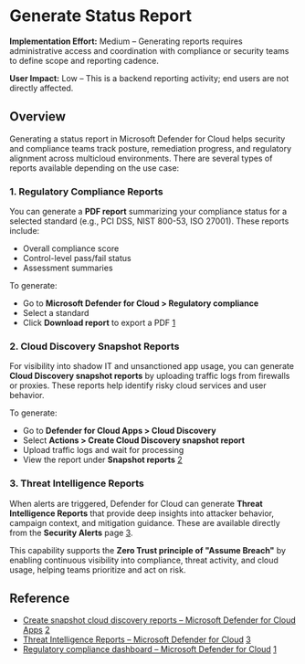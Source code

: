 # Generate Status Report

**Implementation Effort:** Medium – Generating reports requires administrative access and coordination with compliance or security teams to define scope and reporting cadence.

**User Impact:** Low – This is a backend reporting activity; end users are not directly affected.

## Overview

Generating a status report in Microsoft Defender for Cloud helps security and compliance teams track posture, remediation progress, and regulatory alignment across multicloud environments. There are several types of reports available depending on the use case:

### 1. **Regulatory Compliance Reports**

You can generate a **PDF report** summarizing your compliance status for a selected standard (e.g., PCI DSS, NIST 800-53, ISO 27001). These reports include:

- Overall compliance score
- Control-level pass/fail status
- Assessment summaries

To generate:

- Go to **Microsoft Defender for Cloud > Regulatory compliance**
- Select a standard
- Click **Download report** to export a PDF [1](https://learn.microsoft.com/en-us/azure/defender-for-cloud/regulatory-compliance-dashboard)

### 2. **Cloud Discovery Snapshot Reports**

For visibility into shadow IT and unsanctioned app usage, you can generate **Cloud Discovery snapshot reports** by uploading traffic logs from firewalls or proxies. These reports help identify risky cloud services and user behavior.

To generate:

- Go to **Defender for Cloud Apps > Cloud Discovery**
- Select **Actions > Create Cloud Discovery snapshot report**
- Upload traffic logs and wait for processing
- View the report under **Snapshot reports** [2](https://learn.microsoft.com/en-us/defender-cloud-apps/create-snapshot-cloud-discovery-reports)

### 3. **Threat Intelligence Reports**

When alerts are triggered, Defender for Cloud can generate **Threat Intelligence Reports** that provide deep insights into attacker behavior, campaign context, and mitigation guidance. These are available directly from the **Security Alerts** page [3](https://learn.microsoft.com/en-us/azure/defender-for-cloud/threat-intelligence-reports).

This capability supports the **Zero Trust principle of "Assume Breach"** by enabling continuous visibility into compliance, threat activity, and cloud usage, helping teams prioritize and act on risk.

## Reference

- [Create snapshot cloud discovery reports – Microsoft Defender for Cloud Apps](https://learn.microsoft.com/en-us/defender-cloud-apps/create-snapshot-cloud-discovery-reports) [2](https://learn.microsoft.com/en-us/defender-cloud-apps/create-snapshot-cloud-discovery-reports)  
- [Threat Intelligence Reports – Microsoft Defender for Cloud](https://learn.microsoft.com/en-us/azure/defender-for-cloud/threat-intelligence-reports) [3](https://learn.microsoft.com/en-us/azure/defender-for-cloud/threat-intelligence-reports)  
- [Regulatory compliance dashboard – Microsoft Defender for Cloud](https://learn.microsoft.com/en-us/azure/defender-for-cloud/regulatory-compliance-dashboard) [1](https://learn.microsoft.com/en-us/azure/defender-for-cloud/regulatory-compliance-dashboard)
